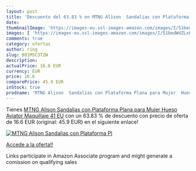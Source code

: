 ```yaml
---
layout: post
title: 'Descuento del 63.83 % en MTNG Alison  Sandalias con Plataforma Pl'
date: 
thumbnailImage: 'https://images-eu.ssl-images-amazon.com/images/I/51bedWdZLxL._SL200_.jpg'
images: [ 'https://images-eu.ssl-images-amazon.com/images/I/51bedWdZLxL._SL200_.jpg' ]
comments: true
category: ofertas
author: ring
slug: B01MSC3TZW
description:
actualPrice: 16.6 EUR
currency: EUR
price: 16.6
comparePrice: 45.9 EUR
inStock: true
prodname: 'MTNG Alison  Sandalias con Plataforma Plana para Mujer  Hueso  Aviator Maquillaje   41 EU'
---
```


Tienes [MTNG Alison  Sandalias con Plataforma Plana para Mujer  Hueso  Aviator Maquillaje   41 EU](https://www.amazon.es/dp/B01MSC3TZW/?tag=tolees-21) con un 63.83 % de descuento con precio de oferta de 16.6 EUR (original: 45.9 EUR) en el siguiente enlace!

[![MTNG Alison  Sandalias con Plataforma Pl](https://images-eu.ssl-images-amazon.com/images/I/51bedWdZLxL._SL200_.jpg)](https://www.amazon.es/dp/B01MSC3TZW/?tag=tolees-21)

[Accede a la oferta!!](https://www.amazon.es/dp/B01MSC3TZW/?tag=tolees-21)

Links participate in Amazon Associate program and might generate a comission on qualifying sales


